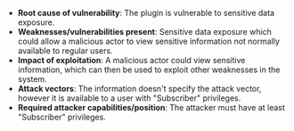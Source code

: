- **Root cause of vulnerability**: The plugin is vulnerable to sensitive data exposure.
- **Weaknesses/vulnerabilities present**:  Sensitive data exposure which could allow a malicious actor to view sensitive information not normally available to regular users.
- **Impact of exploitation**: A malicious actor could view sensitive information, which can then be used to exploit other weaknesses in the system.
- **Attack vectors**: The information doesn't specify the attack vector, however it is available to a user with "Subscriber" privileges.
- **Required attacker capabilities/position**: The attacker must have at least "Subscriber" privileges.